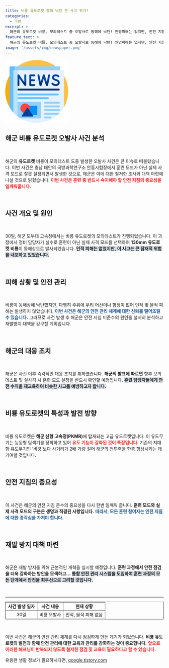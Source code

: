 ```yaml
---
title: 비룡 유도로켓 동해 낙탄 큰 사고 위기!
categories:
  - 국방
excerpt: >
  해군의 유도로켓 비룡, 모의테스트 중 오발사로 동해에 낙탄! 인명피해는 없지만, 안전 지침 미준수로 논란이 일고 있다. 재발 방지 대책은? 클릭하여 자세한 내용을 확인하세요!
feature_text: >
  해군의 유도로켓 비룡, 모의테스트 중 오발사로 동해에 낙탄! 인명피해는 없지만, 안전 지침 미준수로 논란이 일고 있다. 재발 방지 대책은? 클릭하여 자세한 내용을 확인하세요!
image: '/assets/img/newspaper.png'
---
```


<p><img src="/assets/img/newspaper.png" alt="kimp 속보" /></p>

<h2 data-ke-size="size26">해군 비룡 유도로켓 오발사 사건 분석</h2>

<p data-ke-size="size16">&nbsp;</p>

<p>해군의 <b>유도로켓</b> 비룡이 모의테스트 도중 발생한 오발사 사건은 큰 이슈로 떠올랐습니다. 이번 사건은 충남 태안의 국방과학연구소 안흥시험장에서 훈련 모드가 아닌 실제 사격 모드로 잘못 설정되면서 발생한 것으로, 해군은 이에 대한 철저한 조사와 대책 마련에 나설 것으로 밝혔습니다. <b><span style="color: #ee2323;">이번 사건은 훈련 중 반드시 숙지해야 할 안전 지침의 중요성을 일깨워줍니다.</span></b></p>

<p data-ke-size="size16">&nbsp;</p>

<h2 data-ke-size="size26">사건 개요 및 원인</h2>

<p data-ke-size="size16">&nbsp;</p>

<p>30일, 해군 모부대 고속정에서는 비룡 유도로켓의 모의테스트가 진행되었습니다. 이 과정에서 정비 담당자가 실수로 훈련이 아닌 실제 사격 모드를 선택하여 <b>130mm 유도로켓 비룡</b>이 동해상으로 발사되었습니다. <b><span style="background-color: #21538527;">인적 피해는 없었지만, 이 사고는 큰 잠재적 위험을 내포하고 있었습니다.</span></b> </p>

<p data-ke-size="size16">&nbsp;</p>

<h2 data-ke-size="size26">피해 상황 및 안전 관리</h2>

<p data-ke-size="size16">&nbsp;</p>

<p>비룡이 동해상에 낙탄했지만, 다행히 주위에 우리 어선이나 함정이 없어 인적 및 물적 피해는 발생하지 않았습니다. <b><span style="color: #1a5490;">이번 사건은 해군의 안전 관리 체계에 대한 신뢰를 떨어뜨릴 수 있습니다.</span></b> 그러므로 사건 발생 후 해군은 안전 지침 미준수의 원인을 철저히 분석하고 재발방지 대책을 강구할 계획입니다.</p>

<p data-ke-size="size16">&nbsp;</p>

<h2 data-ke-size="size26">해군의 대응 조치</h2>

<p data-ke-size="size16">&nbsp;</p>

<p>해군은 사건 이후 즉각적인 대응 조치를 취하였습니다. <b>해군의 발표에 따르면</b> 향후 모의테스트 및 실사격 시 훈련 모드 설정을 반드시 확인할 예정입니다. <b><span style="background-color: #21538527;">훈련 담당자들에게 안전 수칙을 재교육하여 비슷한 사고를 예방하고자 합니다.</span></b></p>

<p data-ke-size="size16">&nbsp;</p>

<h2 data-ke-size="size26">비룡 유도로켓의 특성과 발전 방향</h2>

<p data-ke-size="size16">&nbsp;</p>

<p>비룡 유도로켓은 <b>해군 신형 고속정(PKMR)</b>에 탑재되는 고급 유도로켓입니다. 이 유도무기는 능동형 탐색기를 장착하고 있어 <b><span style="color: #ee2323;">유도 기능이 강화된 것이 특징입니다.</span></b> 기존의 지대함 유도무기인 '비궁'보다 사거리가 2배 가량 길어 해군의 전투력을 한층 향상시키는 데 기여할 것입니다.</p>

<p data-ke-size="size16">&nbsp;</p>

<h2 data-ke-size="size26">안전 지침의 중요성</h2>

<p data-ke-size="size16">&nbsp;</p>

<p>이 사건은 해군의 안전 지침 준수의 중요성을 다시 한번 일깨워 줍니다. <b>훈련 모드와 실제 사격 모드의 구분은 생명과 직결된 사항입니다.</b> <b><span style="color: #1a5490;">따라서, 모든 훈련 참여자는 안전 지침에 대한 경각심을 가져야 합니다.</span></b> </p>

<p data-ke-size="size16">&nbsp;</p>

<h2 data-ke-size="size26">재발 방지 대책 마련</h2>

<p data-ke-size="size16">&nbsp;</p>

<p>해군은 재발 방지를 위해 근본적인 개혁을 실시할 예정입니다. <b>훈련 과정에서 안전 점검을 더욱 강화하는 방안을 모색하고...</b> <b><span style="background-color: #21538527;">통합 안전 관리 시스템을 도입하여 훈련 과정의 모든 단계에서 안전을 최우선으로 고려할 것입니다.</span></b></p>

<p data-ke-size="size16">&nbsp;</p>

<hr />

<table style="width: 100%; border-collapse: collapse;" border="1">
    <tr>
        <td style="text-align: center; height: 17px;"><b>사건 발생 일자</b></td>
        <td style="text-align: center; height: 17px;"><b>사건 내용</b></td>
        <td style="text-align: center; height: 17px;"><b>현재 상황</b></td>
    </tr>
    <tr>
        <td style="text-align: center; height: 17px;">30일</td>
        <td style="text-align: center; height: 17px;">비룡 오발사</td>
        <td style="text-align: center; height: 17px;">인적, 물적 피해 없음</td>
    </tr>
</table>

<p data-ke-size="size16">&nbsp;</p>

<p>이번 사건은 해군의 안전 관리 체계를 다시 점검하게 만든 계기가 되었습니다. <b>비룡 유도로켓의 발전과 함께 안전 관리에 대한 교육과 관리를 강화하는 것이 중요합니다.</b> <b><span style="color: #ee2323;">앞으로 이러한 해프닝이 반복되지 않도록 철저한 점검 및 교육이 필요하다고 할 수 있습니다.</span></b></p>
유용한 생활 정보가 필요하시다면, <a href="https://qoogle.tistory.com" rel="dofollow">qoogle.tistory.com</a>


